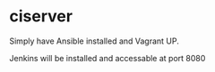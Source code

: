 # ciserver

Simply have Ansible installed and Vagrant UP.

Jenkins will be installed and accessable at port 8080
